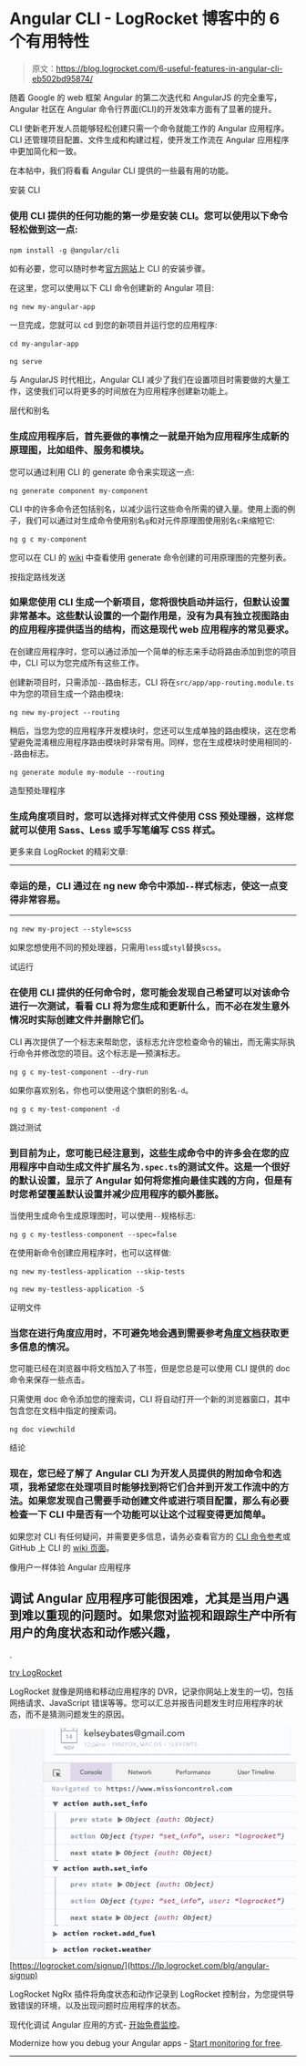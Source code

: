 # Angular CLI - LogRocket 博客中的 6 个有用特性

> 原文：<https://blog.logrocket.com/6-useful-features-in-angular-cli-eb502bd95874/>

随着 Google 的 web 框架 Angular 的第二次迭代和 AngularJS 的完全重写，Angular 社区在 Angular 命令行界面(CLI)的开发效率方面有了显著的提升。

CLI 使新老开发人员能够轻松创建只需一个命令就能工作的 Angular 应用程序。CLI 还管理项目配置、文件生成和构建过程，使开发工作流在 Angular 应用程序中更加简化和一致。

在本帖中，我们将看看 Angular CLI 提供的一些最有用的功能。

安装 CLI

### 使用 CLI 提供的任何功能的第一步是安装 CLI。您可以使用以下命令轻松做到这一点:

`npm install -g @angular/cli`

如有必要，您可以随时参考[官方网站](https://cli.angular.io/)上 CLI 的安装步骤。

在这里，您可以使用以下 CLI 命令创建新的 Angular 项目:

`ng new my-angular-app`

一旦完成，您就可以 cd 到您的新项目并运行您的应用程序:

`cd my-angular-app`

`ng serve`

与 AngularJS 时代相比，Angular CLI 减少了我们在设置项目时需要做的大量工作，这使我们可以将更多的时间放在为应用程序创建新功能上。

层代和别名

### 生成应用程序后，首先要做的事情之一就是开始为应用程序生成新的原理图，比如组件、服务和模块。

您可以通过利用 CLI 的 generate 命令来实现这一点:

`ng generate component my-component`

CLI 中的许多命令还包括别名，以减少运行这些命令所需的键入量。使用上面的例子，我们可以通过对生成命令使用别名`g`和对元件原理图使用别名`c`来缩短它:

`ng g c my-component`

您可以在 CLI 的 [wiki](https://github.com/angular/angular-cli/wiki/generate#available-schematics) 中查看使用 generate 命令创建的可用原理图的完整列表。

按指定路线发送

### 如果您使用 CLI 生成一个新项目，您将很快启动并运行，但默认设置非常基本。这些默认设置的一个副作用是，没有为具有独立视图路由的应用程序提供适当的结构，而这是现代 web 应用程序的常见要求。

在创建应用程序时，您可以通过添加一个简单的标志来手动将路由添加到您的项目中，CLI 可以为您完成所有这些工作。

创建新项目时，只需添加`--`路由标志，CLI 将在`src/app/app-routing.module.ts`中为您的项目生成一个路由模块:

`ng new my-project --routing`

稍后，当您为您的应用程序开发模块时，您还可以生成单独的路由模块，这在您希望避免混淆根应用程序路由模块时非常有用。同样，您在生成模块时使用相同的`--`路由标志。

`ng generate module my-module --routing`

造型预处理程序

### 生成角度项目时，您可以选择对样式文件使用 CSS 预处理器，这样您就可以使用 Sass、Less 或手写笔编写 CSS 样式。

更多来自 LogRocket 的精彩文章:

* * *

### 幸运的是，CLI 通过在 ng new 命令中添加`--`样式标志，使这一点变得非常容易。

* * *

`ng new my-project --style=scss`

如果您想使用不同的预处理器，只需用`less`或`styl`替换`scss`。

试运行

### 在使用 CLI 提供的任何命令时，您可能会发现自己希望可以对该命令进行一次测试，看看 CLI 将为您生成和更新什么，而不必在发生意外情况时实际创建文件并删除它们。

CLI 再次提供了一个标志来帮助您，该标志允许您检查命令的输出，而无需实际执行命令并修改您的项目。这个标志是—预演标志。

`ng g c my-test-component --dry-run`

如果你喜欢别名，你也可以使用这个旗帜的别名`-d`。

`ng g c my-test-component -d`

跳过测试

### 到目前为止，您可能已经注意到，这些生成命令中的许多会在您的应用程序中自动生成文件扩展名为`.spec.ts`的测试文件。这是一个很好的默认设置，显示了 Angular 如何将您推向最佳实践的方向，但是有时您希望覆盖默认设置并减少应用程序的额外膨胀。

当使用生成命令生成原理图时，可以使用`--`规格标志:

`ng g c my-testless-component --spec=false`

在使用新命令创建应用程序时，也可以这样做:

`ng new my-testless-application --skip-tests`

`ng new my-testless-application -S`

证明文件

### 当您在进行角度应用时，不可避免地会遇到需要参考[角度文档](https://angular.io/docs)获取更多信息的情况。

您可能已经在浏览器中将文档加入了书签，但是您总是可以使用 CLI 提供的 doc 命令来保存一些点击。

只需使用 doc 命令添加您的搜索词，CLI 将自动打开一个新的浏览器窗口，其中包含您在文档中指定的搜索词。

`ng doc viewchild`

结论

### 现在，您已经了解了 Angular CLI 为开发人员提供的附加命令和选项，我希望您在处理项目时能够找到将它们合并到开发工作流中的方法。如果您发现自己需要手动创建文件或进行项目配置，那么有必要检查一下 CLI 中是否有一个功能可以让这个过程变得更加简单。

如果您对 CLI 有任何疑问，并需要更多信息，请务必查看官方的 [CLI 命令参考](https://angular.io/cli)或 GitHub 上 CLI 的 [wiki 页面](https://github.com/angular/angular-cli/wiki)。

像用户一样体验 Angular 应用程序

## 调试 Angular 应用程序可能很困难，尤其是当用户遇到难以重现的问题时。如果您对监视和跟踪生产中所有用户的角度状态和动作感兴趣，

.

[try LogRocket](https://lp.logrocket.com/blg/angular-signup)

LogRocket 就像是网络和移动应用程序的 DVR，记录你网站上发生的一切，包括网络请求、JavaScript 错误等等。您可以汇总并报告问题发生时应用程序的状态，而不是猜测问题发生的原因。

[![LogRocket Dashboard Free Trial Banner](img/2794ac39244976f37c4941d9a910be23.png)](https://lp.logrocket.com/blg/angular-signup)[https://logrocket.com/signup/](https://lp.logrocket.com/blg/angular-signup)

LogRocket NgRx 插件将角度状态和动作记录到 LogRocket 控制台，为您提供导致错误的环境，以及出现问题时应用程序的状态。

现代化调试 Angular 应用的方式- [开始免费监控](https://lp.logrocket.com/blg/angular-signup)。

Modernize how you debug your Angular apps - [Start monitoring for free](https://lp.logrocket.com/blg/angular-signup).

* * *
